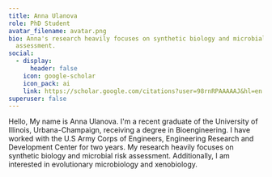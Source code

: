 ```yaml
---
title: Anna Ulanova
role: PhD Student
avatar_filename: avatar.png
bio: Anna's research heavily focuses on synthetic biology and microbial risk
  assessment.
social:
  - display:
      header: false
    icon: google-scholar
    icon_pack: ai
    link: https://scholar.google.com/citations?user=98rnRPAAAAAJ&hl=en
superuser: false
---
```

Hello, My name is Anna Ulanova. I'm a recent graduate of the University of Illinois, Urbana-Champaign, receiving a degree in Bioengineering. I have worked with the U.S Army Corps of Engineers, Engineering Research and Development Center for two years. My research heavily focuses on synthetic biology and microbial risk assessment. Additionally, I am interested in evolutionary microbiology and xenobiology.